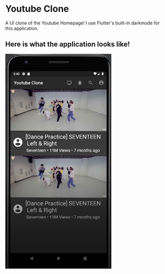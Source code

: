 # Youtube Clone

A UI clone of the Youtube Homepage! I use Flutter's built-in darkmode for this application.

## Here is what the application looks like!
![App Screenshot](https://github.com/eRuaro/Youtube-Clone/blob/main/screenrecord/git.png)
